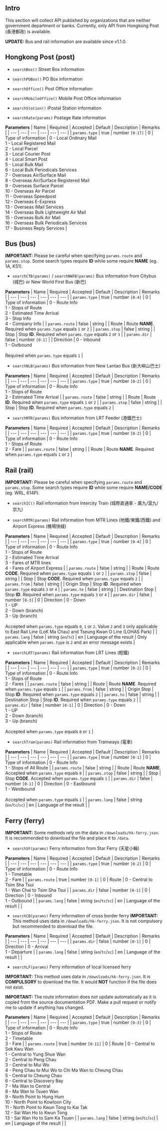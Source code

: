 ## Intro
This section will collect API published by organizations that are neither government department or banks.
Currently, only API from Hongkong Post (香港郵政) is available.

__UPDATE:__ Bus and rail information are available since v1.1.0.

## Hongkong Post (post)
- `searchBox()` Street Box information

- `searchPOBox()` PO Box information

- `searchOffice()` Post Office information

- `searchMobileOffice()` Mobile Post Office information

- `searchStation()` iPostal Station information

- `searchRate(params)` Postage Rate information

__Parameters__
| Name | Required | Accepted | Default | Description | Remarks |
| --- | --- | --- | --- | --- | --- |
| `params.type` | true | number `[0-17]` | 0 | Type of information | 0 - Local Ordinary Mail<br>1 - Local Registered Mail<br>2 - Local Parcel<br>3 - Local Courier Post<br>4 - Local Smart Post<br>5 - Local Bulk Mail<br>6 - Local Bulk Periodicals Services<br>7 - Overseas Air/Surface Mail<br>8 - Overseas Air/Surface Registered Mail<br>9 - Overseas Surface Parcel<br>10 - Overseas Air Parcel<br>11 - Overseas Speedpost<br>12 - Overseas E-Express<br>13 - Overseas iMail Services<br>14 - Overseas Bulk Lightweight Air Mail<br>15 - Overseas Bulk Air Mail<br>16 - Overseas Bulk Periodicals Services<br>17 - Business Reply Services |

## Bus (bus)
__IMPORTANT:__ Please be careful when specifying `params.route` and `params.stop`. Some search types require __ID__ while some require __NAME__ (eg. 1A, K51).

- `searchCTB(params)` / `searchNWFB(params)` Bus information from Citybus (城巴) or New World First Bus (新巴)

__Parameters__
| Name | Required | Accepted | Default | Description | Remarks |
| --- | --- | --- | --- | --- | --- |
| `params.type` | true | number `[0-4]` | 0 | Type of information | 0 - Route Info<br>1 - Stops of Route<br>2 - Estimated Time Arrival<br>3 - Stop Info<br>4 - Company Info |
| `params.route` | false | string |  | Route | Route __NAME__. Required when `params.type` equals `1` or `2` |
| `params.stop` | false | string |  | Stop | Stop __ID__. Required when `params.type` equals `2` or `3` |
| `params.dir` | false | number `[0-1]` |  | Direction | 0 - Inbound<br>1 - Outbound<br><br>Required when `params.type` equals `1` |

- `searchNLB(params)` Bus information from New Lantao Bus (新大嶼山巴士)

__Parameters__
| Name | Required | Accepted | Default | Description | Remarks |
| --- | --- | --- | --- | --- | --- |
| `params.type` | true | number `[0-2]` | 0 | Type of information | 0 - Route Info<br>1 - Stops of Route<br>2 - Estimated Time Arrival |
| `params.route` | false | string |  | Route | Route __ID__. Required when `params.type` equals `1` or `2` |
| `params.stop` | false | string |  | Stop | Stop __ID__. Required when `params.type` equals `2` |

- `searchMTR(params)` Bus information from LRT Feeder (港鐵巴士)

__Parameters__
| Name | Required | Accepted | Default | Description | Remarks |
| --- | --- | --- | --- | --- | --- |
| `params.type` | true | number `[0-2]` | 0 | Type of information | 0 - Route Info<br>1 - Stops of Route<br>2 - Fare |
| `params.route` | false | string |  | Route | Route __NAME__. Required when `params.type` equals `1` or `2` |

## Rail (rail)
__IMPORTANT:__ Please be careful when specifying `params.route` and `params.stop`. Some search types require __ID__ while some require __NAME/CODE__ (eg. WRL, 614P).

- `searchIC()` Rail information from Intercity Train (城際直通車 - 廣九/滬九/京九)

- `searchMTR(params)` Rail information from MTR Lines (地鐵/東鐵/西鐵) and Airport Express (機場快綫)

__Parameters__
| Name | Required | Accepted | Default | Description | Remarks |
| --- | --- | --- | --- | --- | --- |
| `params.type` | true | number `[0-4]` | 0 | Type of information | 0 - Route Info<br>1 - Stops of Route<br>2 - Estimated Time Arrival<br>3 - Fares of MTR lines<br>4 - Fares of Airport Express |
| `params.route` | false | string |  | Route | Route __CODE__. Required when `params.type` equals `1` or `2` |
| `params.stop` | false | string |  | Stop | Stop __CODE__. Required when `params.type` equals `2` |
| `params.from` | false | string |  | Origin Stop | Stop __ID__. Required when `params.type` equals `3` or `4` |
| `params.to` | false | string |  | Destination Stop | Stop __ID__. Required when `params.type` equals `3` or `4` |
| `params.dir` | false | number `[0-3]` | 0 | Direction | 0 - Down<br>1 - UP<br>2 - Down (branch)<br>3 - Up (branch)<br><br>Accepted when `params.type` equals `0`, `1` or `2`. Value `2` and `3` only applicable to East Rail Line (LoK Ma Chau) and Tseung Kwan O Line (LOHAS Park) |
| `params.lang` | false | string (`en`/`tc`) | en | Language of the result | Only applicable when `params.type` is `2` and an error message exists |

- `searchLRT(params)` Rail information from LRT Lines (輕鐵)

__Parameters__
| Name | Required | Accepted | Default | Description | Remarks |
| --- | --- | --- | --- | --- | --- |
| `params.type` | true | number `[0-2]` | 0 | Type of information | 0 - Route Info<br>1 - Stops of Route<br>2 - Fares |
| `params.route` | false | string |  | Route | Route __NAME__. Required when `params.type` equals `1` |
| `params.from` | false | string |  | Origin Stop | Stop __ID__. Required when `params.type` equals `2` |
| `params.to` | false | string |  | Destination Stop | Stop __ID__. Required when `params.type` equals `2` |
| `params.dir` | false | number `[0-1]` | 0 | Direction | 0 - Down<br>1 - UP<br>2 - Down (branch)<br>3 - Up (branch)<br><br>Accepted when `params.type` equals `0` or `1` |

- `searchTram(params)` Rail information from Tramways (電車)

__Parameters__
| Name | Required | Accepted | Default | Description | Remarks |
| --- | --- | --- | --- | --- | --- |
| `params.type` | true | number `[0-1]` | 0 | Type of information | 0 - Route Info<br>1 - Stops of All Route |
| `params.route` | false | string |  | Route | Route __NAME__. Accepted when `params.type` equals `0` |
| `params.stop` | false | string |  | Stop | Stop __CODE__. Accepted when `params.type` equals `1` |
| `params.dir` | false | number `[0-1]` | 0 | Direction | 0 - Eastbound<br>1 - Westbound<br><br>Accepted when `params.type` equals `1` |
| `params.lang` | false | string (`en`/`tc`/`sc`) | en | Language of the result |  |

## Ferry (ferry)
__IMPORTANT:__ Some methods rely on the data in `/downloads/hk-ferry.json`. It is recommended to download the file and place it to `/data`.

- `searchSF(params)` Ferry information from Star Ferry (天星小輪)

__Parameters__
| Name | Required | Accepted | Default | Description | Remarks |
| --- | --- | --- | --- | --- | --- |
| `params.type` | true | number `[0-2]` | 0 | Type of information | 0 - Route Info<br>1 - Timetable<br>2 - Fare |
| `params.route` | true | number `[0-1]` | 0 | Route | 0 - Central to Tsim Sha Tsui<br>1 - Wan Chai to Tsim Sha Tsui |
| `params.dir` | false | number `[0-1]` | 0 | Direction | 0 - Inbound<br>1 - Outbound |
| `params.lang` | false | string (`en`/`tc`/`sc`) | en | Language of the result |  |

- `searchCB(params)` Ferry information of cross border ferry
__IMPORTANT:__ This method uses data in `/downloads/hk-ferry.json`. It is not compulsory but recommended to download the file.

__Parameters__
| Name | Required | Accepted | Default | Description | Remarks |
| --- | --- | --- | --- | --- | --- |
| `params.dir` | false | number `[0-1]` | 0 | Direction | 0 - Arrival<br>1 - Departure |
| `params.lang` | false | string (`en`/`tc`/`sc`) | en | Language of the result |  |

- `searchLF(params)` Ferry information of local licensed ferry

__IMPORTANT:__ This method uses data in `/downloads/hk-ferry.json`. It is __COMPULSORY__ to download the file. It would __NOT__ function if the file does not exist.

__IMPORTANT:__ The route information does not update automatically as it is copied from the source documentation PDF. Make a pull request or notify me to update if anything has changed.

__Parameters__
| Name | Required | Accepted | Default | Description | Remarks |
| --- | --- | --- | --- | --- | --- |
| `params.type` | true | number `[0-3]` | 0 | Type of information | 0 - Route Info<br>1 - Stops of Route<br>2 - Timetable<br>3 - Fare |
| `params.route` | true | number `[0-11]` | 0 | Route | 0 - Central to Sok Kwu Wan<br>1 - Central to Yung Shue Wan<br>2 - Central to Peng Chau<br>3 - Central to Mui Wo<br>4 - Peng Chau to Mui Wo to Chi Ma Wan to Cheung Chau<br>5 - Central to Cheung Chau<br>6 - Central to Discovery Bay<br>7 - Ma Wan to Central<br>8 - Ma Wan to Tsuen Wan<br>9 - North Point to Hung Hum<br>10 - North Point to Kowloon City<br>11 - North Point to Kwun Tong to Kai Tak<br>12 - Sai Wan Ho to Kwun Tong<br>13 - Sai Wan Ho to Sam Ka Tsuen |
| `params.lang` | false | string (`en`/`tc`/`sc`) | en | Language of the result |  |